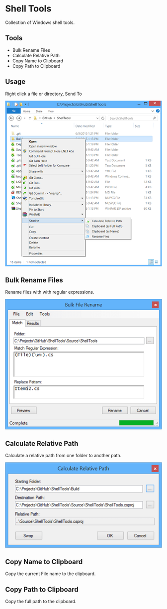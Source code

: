 # Shell Tools

Collection of Windows shell tools.

## Tools

* Bulk Rename Files
* Calculate Relative Path
* Copy Name to Clipboard
* Copy Path to Clipboard

## Usage

Right click a file or directory, Send To

![Send To Menu](https://raw.githubusercontent.com/loresoft/ShellTools/master/Deploy/SendToMenu.png)

## Bulk Rename Files

Rename files with with regular expressions.

![Bulk Rename Files](https://raw.githubusercontent.com/loresoft/ShellTools/master/Deploy/BulkFileRename.png)

## Calculate Relative Path

Calculate a relative path from one folder to another path.

![Calculate Relative Path](https://raw.githubusercontent.com/loresoft/ShellTools/master/Deploy/CalculateRelativePath.png)

## Copy Name to Clipboard

Copy the current File name to the clipboard.

## Copy Path to Clipboard

Copy the full path to the clipboard.

